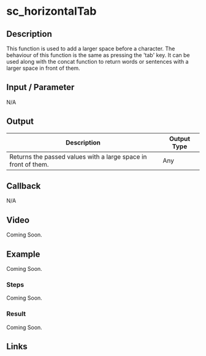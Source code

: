 # sc_horizontalTab

## Description

This function is used to add a larger space before a character. The behaviour of this function is the same as pressing the 'tab' key. It can be used along with the concat function to return words or sentences with a larger space in front of them.

## Input / Parameter

N/A

## Output

| Description | Output Type |
| ------ | ------ |
| Returns the passed values with a large space in front of them. | Any |

## Callback

N/A

## Video

Coming Soon.

<!-- Format: [![Video]({image-path}?raw=true)]({url-link}) -->

## Example

Coming Soon.

<!-- Share a scenario, like a user requirements. -->

### Steps

Coming Soon.

<!-- Show the steps and share some screenshots.

1. .....

Format: ![]({image-path}?raw=true) -->

### Result

Coming Soon.

<!-- Explain the output.

Format: ![]({image-path}?raw=true) -->

## Links